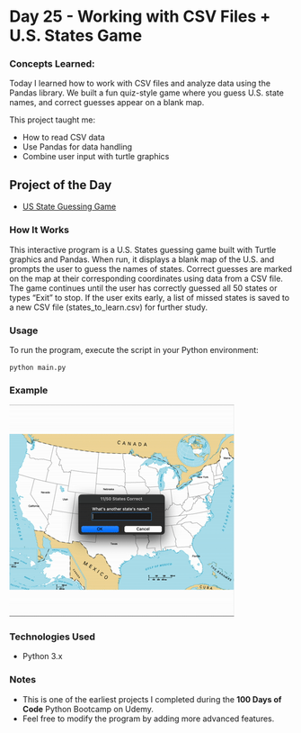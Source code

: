 
# Day 25 - Working with CSV Files + U.S. States Game

### Concepts Learned: 

Today I learned how to work with CSV files and analyze data using the Pandas library. We built a fun quiz-style game where you guess U.S. state names, and correct guesses appear on a blank map.

This project taught me:
- How to read CSV data
- Use Pandas for data handling
- Combine user input with turtle graphics

## Project of the Day
- [US State Guessing Game](Day25/main.py)

### How It Works

This interactive program is a U.S. States guessing game built with Turtle graphics and Pandas. When run, it displays a blank map of the U.S. and prompts the user to guess the names of states. Correct guesses are marked on the map at their corresponding coordinates using data from a CSV file. The game continues until the user has correctly guessed all 50 states or types “Exit” to stop. If the user exits early, a list of missed states is saved to a new CSV file (states_to_learn.csv) for further study.

### Usage

To run the program, execute the script in your Python environment:

```
python main.py
```

### Example

![Game demo](images/us-states-game.gif)

### Technologies Used
- Python 3.x

### Notes

- This is one of the earliest projects I completed during the **100 Days of Code** Python Bootcamp on Udemy.
- Feel free to modify the program by adding more advanced features.
